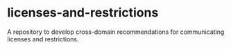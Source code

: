 # licenses-and-restrictions
A repository to develop cross-domain recommendations for communicating licenses and restrictions.
